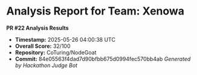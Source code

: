 # Analysis Report for Team: Xenowa

**PR #22 Analysis Results**

- **Timestamp:** 2025-05-26 04:00:38 UTC
- **Overall Score:** 32/100
- **Repository:** CoTuring/NodeGoat
- **Commit:** 84e05563f4dad7d90bfbb675d0994fec570bb4ab
*Generated by Hackathon Judge Bot*
